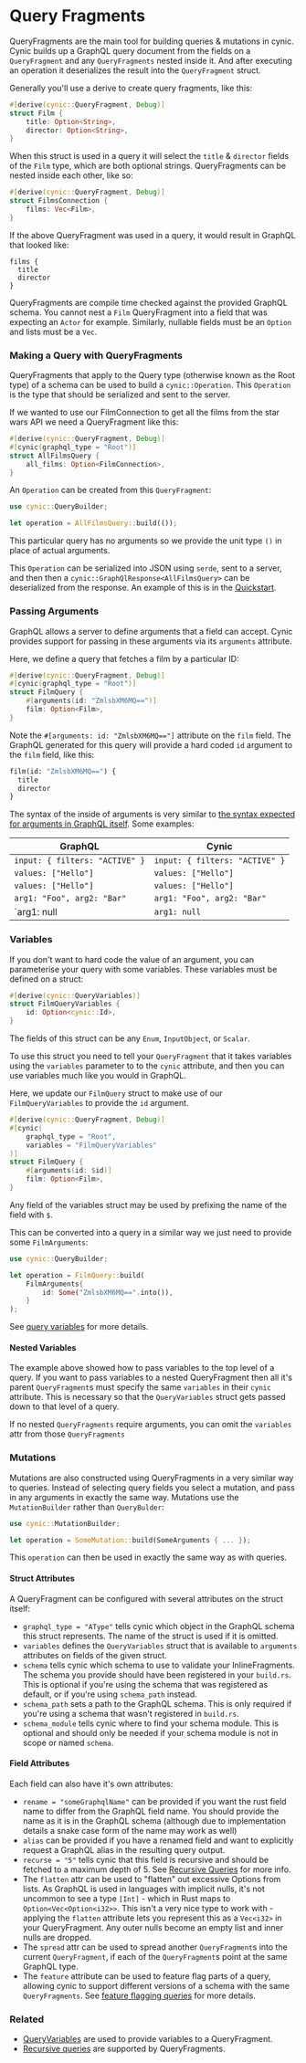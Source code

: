 # Query Fragments

QueryFragments are the main tool for building queries & mutations in cynic.
Cynic builds up a GraphQL query document from the fields on a `QueryFragment`
and any `QueryFragments` nested inside it. And after executing an operation it
deserializes the result into the `QueryFragment` struct.

Generally you'll use a derive to create query fragments, like this:

```rust
#[derive(cynic::QueryFragment, Debug)]
struct Film {
    title: Option<String>,
    director: Option<String>,
}
```

When this struct is used in a query it will select the `title` & `director`
fields of the `Film` type, which are both optional strings. QueryFragments can
be nested inside each other, like so:

```rust
#[derive(cynic::QueryFragment, Debug)]
struct FilmsConnection {
    films: Vec<Film>,
}
```

If the above QueryFragment was used in a query, it would result in GraphQL that
looked like:

```
films {
  title
  director
}
```

QueryFragments are compile time checked against the provided GraphQL schema.
You cannot nest a `Film` QueryFragment into a field that was expecting an
`Actor` for example. Similarly, nullable fields must be an `Option` and lists
must be a `Vec`.

<!-- TODO: Could maybe put an example error in here? -->

### Making a Query with QueryFragments

QueryFragments that apply to the Query type (otherwise known as the Root type)
of a schema can be used to build a `cynic::Operation`. This `Operation` is the
type that should be serialized and sent to the server.

If we wanted to use our FilmConnection to get all the films from the star wars
API we need a QueryFragment like this:

```rust
#[derive(cynic::QueryFragment, Debug)]
#[cynic(graphql_type = "Root")]
struct AllFilmsQuery {
    all_films: Option<FilmConnection>,
}
```

An `Operation` can be created from this `QueryFragment`:

```rust
use cynic::QueryBuilder;

let operation = AllFilmsQuery::build(());
```

This particular query has no arguments so we provide the unit type `()` in place
of actual arguments.

This `Operation` can be serialized into JSON using `serde`, sent to a server,
and then then a `cynic::GraphQlResponse<AllFilmsQuery>` can be deserialized
from the response. An example of this is in the [Quickstart][quickstart].

### Passing Arguments

GraphQL allows a server to define arguments that a field can accept. Cynic
provides support for passing in these arguments via its `arguments` attribute.

Here, we define a query that fetches a film by a particular ID:

```rust
#[derive(cynic::QueryFragment, Debug)]
#[cynic(graphql_type = "Root")]
struct FilmQuery {
    #[arguments(id: "ZmlsbXM6MQ==")]
    film: Option<Film>,
}
```

Note the `#[arguments: id: "ZmlsbXM6MQ=="]` attribute on the `film` field. The
GraphQL generated for this query will provide a hard coded `id` argument to the
`film` field, like this:

```graphql
film(id: "ZmlsbXM6MQ==") {
  title
  director
}
```

The syntax of the inside of arguments is very similar to [the syntax expected
for arguments in GraphQL itself][gql-arguments]. Some examples:

| GraphQL                        | Cynic                          |
| ------------------------------ | ------------------------------ |
| `input: { filters: "ACTIVE" }` | `input: { filters: "ACTIVE" }` |
| `values: ["Hello"]`            | `values: ["Hello"]`            |
| `values: ["Hello"]`            | `values: ["Hello"]`            |
| `arg1: "Foo", arg2: "Bar"`     | `arg1: "Foo", arg2: "Bar"`     |
| `arg1: null                    | `arg1: null`                   |

### Variables

If you don't want to hard code the value of an argument, you can parameterise
your query with some variables. These variables must be defined on a struct:

```rust
#[derive(cynic::QueryVariables)]
struct FilmQueryVariables {
    id: Option<cynic::Id>,
}
```

The fields of this struct can be any `Enum`, `InputObject`, or `Scalar`.

To use this struct you need to tell your `QueryFragment` that it takes variables
using the `variables` parameter to to the `cynic` attribute, and then you can
use variables much like you would in GraphQL.

Here, we update our `FilmQuery` struct to make use of our `FilmQueryVariables`
to provide the `id` argument.

```rust
#[derive(cynic::QueryFragment, Debug)]
#[cynic(
    graphql_type = "Root",
    variables = "FilmQueryVariables"
)]
struct FilmQuery {
    #[arguments(id: $id)]
    film: Option<Film>,
}
```

Any field of the variables struct may be used by prefixing the name of the
field with `$`.

This can be converted into a query in a similar way we just need to provide
some `FilmArguments`:

```rust
use cynic::QueryBuilder;

let operation = FilmQuery::build(
    FilmArguments{
        id: Some("ZmlsbXM6MQ==".into()),
    }
);
```

See [query variables][1] for more details.

#### Nested Variables

The example above showed how to pass variables to the top level of a query. If
you want to pass variables to a nested QueryFragment then all it's parent
`QueryFragment`s must specify the same `variables` in their `cynic`
attribute. This is necessary so that the `QueryVariables` struct gets passed
down to that level of a query.

If no nested `QueryFragments` require arguments, you can omit the
`variables` attr from those `QueryFragments`

### Mutations

Mutations are also constructed using QueryFragments in a very similar way to
queries. Instead of selecting query fields you select a mutation, and pass in
any arguments in exactly the same way. Mutations use the `MutationBuilder`
rather than `QueryBulder`:

```rust
use cynic::MutationBuilder;

let operation = SomeMutation::build(SomeArguments { ... });
```

This `operation` can then be used in exactly the same way as with queries.

<!-- TODO: An example of doing mutations -->

#### Struct Attributes

A QueryFragment can be configured with several attributes on the struct itself:

- `graphql_type = "AType"` tells cynic which object in the GraphQL schema this
  struct represents. The name of the struct is used if it is omitted.
- `variables` defines the `QueryVariables` struct that is available to
  `arguments` attributes on fields of the given struct.
- `schema` tells cynic which schema to use to validate your InlineFragments.
  The schema you provide should have been registered in your `build.rs`.  This
  is optional if you're using the schema that was registered as default, or if
  you're using `schema_path` instead.
- `schema_path` sets a path to the GraphQL schema. This is only required
  if you're using a schema that wasn't registered in `build.rs`.
- `schema_module` tells cynic where to find your schema module.  This is
  optional and should only be needed if your schema module is not in scope or
  named `schema`.

#### Field Attributes

Each field can also have it's own attributes:

- `rename = "someGraphqlName"` can be provided if you want the rust field name
  to differ from the GraphQL field name. You should provide the name as it is
  in the GraphQL schema (although due to implementation details a snake case
  form of the name may work as well)
- `alias` can be provided if you have a renamed field and want to explicitly
  request a GraphQL alias in the resulting query output.
- `recurse = "5"` tells cynic that this field is recursive and should be
  fetched to a maximum depth of 5. See [Recursive Queries][recursive-queries]
  for more info.
- The `flatten` attr can be used to "flatten" out excessive Options from lists.
  As GraphQL is used in languages with implicit nulls, it's not uncommon to see
  a type `[Int]` - which in Rust maps to `Option<Vec<Option<i32>>`. This isn't
  a very nice type to work with - applying the `flatten` attribute lets you
  represent this as a `Vec<i32>` in your QueryFragment. Any outer nulls become
  an empty list and inner nulls are dropped.
- The `spread` attr can be used to spread another `QueryFragment`s into the
  current `QueryFragment`, if each of the `QueryFragment`s point at the same
  GraphQL type.
- The `feature` attribute can be used to feature flag parts of a query,
  allowing cynic to support different versions of a schema with the same
  `QueryFragments`.  See [feature flagging queries][2] for more details.

### Related

- [QueryVariables][1] are used to provide variables to a QueryFragment.
- [Recursive queries][recursive-queries] are supported by QueryFragments.

[1]: ./query-variables.html
[recursive-queries]: ./recursive-queries.html
[quickstart]: ../quickstart.html
[gql-arguments]: https://graphql.org/learn/queries/#arguments
[2]: ../advanced/feature-flags.md
